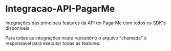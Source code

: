 # Integracao-API-PagarMe
Integrações das principais features da API do PagarMe com todos os SDK's disponíveis 

Para todas as integrações neste repositório o arquivo "chamada" é responsavel para executar todas as features.
